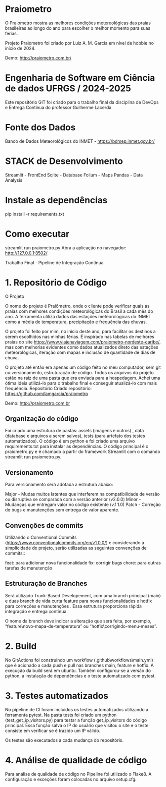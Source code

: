 # Praiometro 

O Praiometro mostra as melhores condições metereológicas das praias brasileiras ao longo do ano para escolher o melhor momento para suas férias.

Projeto Praiometro foi criado por Luiz A. M. Garcia em nível de hobbie no início de 2024.

Demo: http://praiometro.com.br/


# Engenharia de Software em Ciência de dados UFRGS / 2024-2025
Este repositório GIT foi criado para o trabalho final da disciplina de DevOps e Entrega Contínua do professor Guilherme Lacerda.

# Fonte dos Dados
Banco de Dados Meteorológicos do INMET - https://bdmep.inmet.gov.br/

# STACK de Desenvolvimento

Streamlit - FrontEnd
Sqlite - Database
Folium - Maps
Pandas - Data Analysis

# Instale as dependências
pip install -r requirements.txt

# Como executar
streamlit run praiometro.py
Abra a aplicação no navegador: http://127.0.0.1:8502/

Trabalho Final - Pipeline de Integração Contínua


# 1. Repositório de Código
O Projeto

O nome do projeto é Praiômetro, onde o cliente pode verificar quais as praias com melhores condições meteorológicas do Brasil a cada mês do ano. A ferramenta utiliza dados das estações meteorológicas do INMET como a média de temperatura, precipitação e frequência das chuvas.

O projeto foi feito por mim, no início deste ano, para facilitar os destinos a serem escolhidos nas minhas férias. É inspirado nas tabelas de melhores praias do site https://www.viajenaviagem.com/praiometro-nordeste-caribe/, mas com melhorias evidentes como dados atualizados direto das estações meteorológicas, iteração com mapas e inclusão de quantidade de dias de chuva.

O projeto até então era apenas um código feito no meu computador, sem git ou versionamento, estruturação de código. Todos os arquivos do projeto estão na raiz de uma pasta que era enviada para a hospedagem. Achei uma ótima ideia utilizá-lo para o trabalho final e conseguir atualizá-lo com mais frequência.
Repositório
Criado repositório: https://github.com/lamgarcia/praiometro

Demo: http://praiometro.com.br

## Organização do código

Foi criado uma estrutura de pastas: assets (imagens e outros) , data (database e arquivos a serem salvos), tests (para artefato dos testes automatizados).
O código é em python e foi criado uma arquivo requirements.txt para instalar as dependências.
O código principal é o praiometro.py e é chamado a partir do framework Streamlit com o comando streamlit run praiometro.py. 

## Versionamento

Para versionamento será adotada a estrutura abaixo:

Major - Mudas muitos latentes que interferem na compatibilidade de versão  ou disruptiva se comparada com a versão anterior (v2.0.0)
Minor - Mudanças que entregam valor no código existente (v.1.1.0)
Patch - Correção de bugs e manutenções sem entrega de valor aparente.

## Convenções de commits

Utilizando o Conventional Commits (https://www.conventionalcommits.org/en/v1.0.0/)  e considerando a simplicidade do projeto, serão utilizadas as seguintes convenções de commits::

feat: para adicionar nova funcionalidade
fix: corrigir bugs
chore: para outras tarefas de manutenção 

## Estruturação de Branches

Será utilizado Trunk-Based Developement, com uma branch principal (main) e duas branch de vida curta feature para novas funcionalidades e hotfix para correções e manutenções . Essa estrutura proporciona rápida integração e entrega contínua. 

O nome da branch deve indicar a alteração que será feita, por exemplo, “feature\novo-mapa-de-temperatura” ou “hotfix\corrigindo-menu-meses”.

# 2. Build 

No GitActions foi construindo um workflow (.github\workflows\main.yml) que é acionado a cada push e pull nas branches main, feature e hotfix. A execução da build será em ubuntu. Também configurou-se a versão do python, a instalação de dependências e o teste automatizado com pytest.

# 3. Testes automatizados

No pipeline de CI foram incluídos os testes automatizados utilizando a ferramenta pytest. Na pasta tests foi criado um python (test_get_ip_visitors.py) para testar a função get_ip_visitors do código principal. Essa função salva o IP do usuário que visitou o site e o teste consiste em verificar se é trazido um IP válido.

Os testes são executados a cada mudança do repositório. 

# 4. Análise de qualidade de código

Para análise de qualidade de código no Pipeline foi utilizado o Flake8. A configuração e exceções foram colocadas no arquivo setup.cfg.


